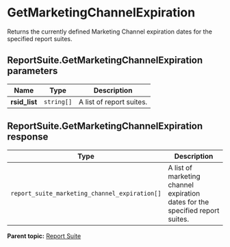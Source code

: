 # GetMarketingChannelExpiration

Returns the currently defined Marketing Channel expiration dates for the specified report suites.

## ReportSuite.GetMarketingChannelExpiration parameters

|Name|Type|Description|
|----|----|-----------|
|**rsid_list** |`string[]` |A list of report suites.|

## ReportSuite.GetMarketingChannelExpiration response

|Type|Description|
|----|-----------|
| `report_suite_marketing_channel_expiration[]`|A list of marketing channel expiration dates for the specified report suites.|

**Parent topic:** [Report Suite](../../methods/report_suite/r_methods_reportsuite.md)

